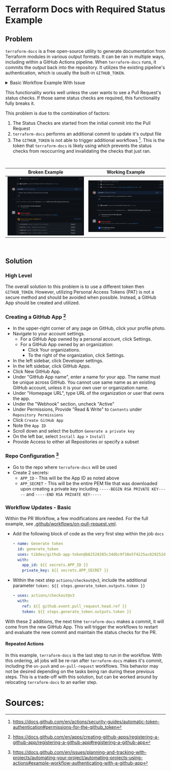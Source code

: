 # Terraform Docs with Required Status Example

## Problem

`terraform-docs` is a free open-source utility to generate documentation from Terraform modules in various output formats. It can be ran in multiple ways, including within a GitHub Actions pipeline. When `terraform-docs` runs, it commits the output back into the repository. It utilizes the existing pipeline's authentication, which is usually the built-in `GITHUB_TOKEN`.

<details>

<summary>Basic Workflow Example With Issue</summary>

```yaml
   name: on pull request

on: [pull_request]

permissions:
  contents: write
  pull-requests: write

concurrency:
  group: ${{ github.workflow }}-${{ github.ref }}
  cancel-in-progress: true

jobs:
  plan:
    runs-on: ubuntu-latest
    name: run terraform plan
    env:
      GITHUB_TOKEN: ${{ github.token }}
    steps:
      - name: Checkout
        uses: actions/checkout@v3

      - name: terraform plan
        uses: dflook/terraform-plan@a8d7e66e63aff79825a46e3374c4fd66ff9ce543
        id: terraform-plan
        with:
          path: .
          var_file: |
            test/tfvars/ci.auto.tfvars

  docs:
    needs: plan
    runs-on: ubuntu-latest
    name: create readme
    steps:
      - uses: actions/checkout@v3
        with:
          ref: ${{ github.event.pull_request.head.ref }}

      - name: "terraform docs creation"
        id: "terraform-docs"
        uses: terraform-docs/gh-actions@cfde42f79b15256c71f4b79ae1d6acea0f689952
        with:
          working-dir: .
          config-file: ./test/terraform-docs/.terraform-docs.yml
          output-file: terraform-docs.md
          output-method: replace
          git-push: "true"
        continue-on-error: false
```

</details>

This functionality works well unless the user wants to see a Pull Request's status checks. If those same status checks are required, this functionality fully breaks it.

This problem is due to the combination of factors:

1. The Status Checks are started from the initial commit into the Pull Request
2. `terraform-docs` performs an additional commit to update it's output file
3. The `GITHUB_TOKEN` is not able to trigger additional workflows [^1]. This is the token that `terraform-docs` is likely using which prevents the status checks from reoccurring and invalidating the checks that just ran.

&nbsp;

| Broken Example                                          | Working Example                                          |
| ------------------------------------------------------- | -------------------------------------------------------- |
| ![Broken Example](./resources/images/BrokenExample.png) | ![Broken Example](./resources/images/WorkingExample.png) |

&nbsp;

## Solution

### High Level

The overall solution to this problem is to use a different token then `GITHUB_TOKEN`. However, utilizing Personal Access Tokens (PAT) is not a secure method and should be avoided when possible. Instead, a GitHub App should be created and utilized.

### Creating a GitHub App [^2]

- In the upper-right corner of any page on GitHub, click your profile photo.
- Navigate to your account settings.
  - For a GitHub App owned by a personal account, click Settings.
  - For a GitHub App owned by an organization:
    - Click Your organizations.
    - To the right of the organization, click Settings.
- In the left sidebar, click Developer settings.
- In the left sidebar, click GitHub Apps.
- Click New GitHub App.
- Under "GitHub App name", enter a name for your app. The name must be unique across GitHub. You cannot use same name as an existing GitHub account, unless it is your own user or organization name.
- Under "Homepage URL", type URL of the organization or user that owns the app.
- Under the "Webhook" section, uncheck "Active"
- Under Permissions, Provide "Read & Write" to `Contents` under `Repository Permissions`
- Click `Create GitHub App`
- Note the `App ID`
- Scroll down and select the button `Generate a private key`
- On the left bar, select `Install App` > `Install`
- Provide Access to either all Repositories or specify a subset

### Repo Configuration [^3]

- Go to the repo where `terraform-docs` will be used
- Create 2 secrets:
  - `APP_ID` - This will be the App ID as noted above
  - `APP_SECRET` - This will be the entire PEM file that was downloaded upon creating a private key including `-----BEGIN RSA PRIVATE KEY-----` and `-----END RSA PRIVATE KEY-----`

### Workflow Updates - Basic

Within the PR Workflow, a few modifications are needed. For the full example, see [.github/workflows/on-pull-request.yml](.github/workflows/on-pull-request.yml).

- Add the following block of code as the very first step within the job `docs`

  ```yml
  - name: Generate token
    id: generate_token
    uses: tibdex/github-app-token@b62528385c34dbc9f38e5f4225ac829252d1ea92
    with:
      app_id: ${{ secrets.APP_ID }}
      private_key: ${{ secrets.APP_SECRET }}
  ```

- Within the next step `actions/checkout@v3`, include the additional parameter `token: ${{ steps.generate_token.outputs.token }}`
  ```yml
  - uses: actions/checkout@v3
    with:
      ref: ${{ github.event.pull_request.head.ref }}
      token: ${{ steps.generate_token.outputs.token }}
  ```

With these 2 additions, the next time `terraform-docs` makes a commit, it will come from the new GitHub App. This will trigger the workflows to restart and evaluate the new commit and maintain the status checks for the PR.

#### Repeated Actions

In this example, `terraform-docs` is the last step to run in the workflow. With this ordering, all jobs will be re-ran after `terraform-docs` makes it's commit, including the `on-push` and `on-pull-request` workflows. This behavior may not be desired depending on the tasks being ran during these previous steps. This is a trade-off with this solution, but can be worked around by relocating `terraform-docs` to an earlier step.

# Sources:

[^1]: https://docs.github.com/en/actions/security-guides/automatic-token-authentication#permissions-for-the-github_token
[^2]: https://docs.github.com/en/apps/creating-github-apps/registering-a-github-app/registering-a-github-app#registering-a-github-app
[^3]: https://docs.github.com/en/issues/planning-and-tracking-with-projects/automating-your-project/automating-projects-using-actions#example-workflow-authenticating-with-a-github-app
